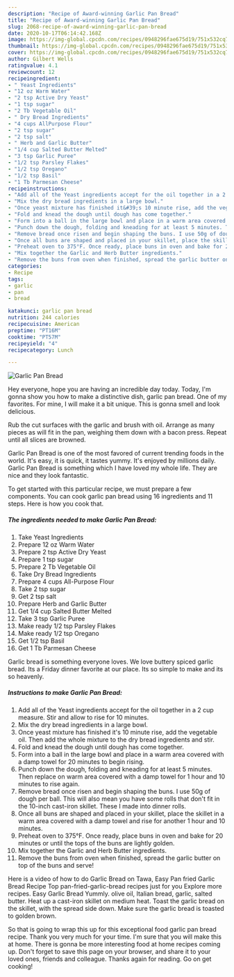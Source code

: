 ```yaml
---
description: "Recipe of Award-winning Garlic Pan Bread"
title: "Recipe of Award-winning Garlic Pan Bread"
slug: 2068-recipe-of-award-winning-garlic-pan-bread
date: 2020-10-17T06:14:42.168Z
image: https://img-global.cpcdn.com/recipes/0948296fae675d19/751x532cq70/garlic-pan-bread-recipe-main-photo.jpg
thumbnail: https://img-global.cpcdn.com/recipes/0948296fae675d19/751x532cq70/garlic-pan-bread-recipe-main-photo.jpg
cover: https://img-global.cpcdn.com/recipes/0948296fae675d19/751x532cq70/garlic-pan-bread-recipe-main-photo.jpg
author: Gilbert Wells
ratingvalue: 4.1
reviewcount: 12
recipeingredient:
- " Yeast Ingredients"
- "12 oz Warm Water"
- "2 tsp Active Dry Yeast"
- "1 tsp sugar"
- "2 Tb Vegetable Oil"
- " Dry Bread Ingredients"
- "4 cups AllPurpose Flour"
- "2 tsp sugar"
- "2 tsp salt"
- " Herb and Garlic Butter"
- "1/4 cup Salted Butter Melted"
- "3 tsp Garlic Puree"
- "1/2 tsp Parsley Flakes"
- "1/2 tsp Oregano"
- "1/2 tsp Basil"
- "1 Tb Parmesan Cheese"
recipeinstructions:
- "Add all of the Yeast ingredients accept for the oil together in a 2 cup measure. Stir and allow to rise for 10 minutes."
- "Mix the dry bread ingredients in a large bowl."
- "Once yeast mixture has finished it&#39;s 10 minute rise, add the vegetable oil. Then add the whole mixture to the dry bread ingredients and stir."
- "Fold and knead the dough until dough has come together."
- "Form into a ball in the large bowl and place in a warm area covered with a damp towel for 20 minutes to begin rising."
- "Punch down the dough, folding and kneading for at least 5 minutes. Then replace on warm area covered with a damp towel for 1 hour and 10 minutes to rise again."
- "Remove bread once risen and begin shaping the buns. I use 50g of dough per ball. This will also mean you have some rolls that don&#39;t fit in the 10-inch cast-iron skillet. These I made into dinner rolls."
- "Once all buns are shaped and placed in your skillet, place the skillet in a warm area covered with a damp towel and rise for another 1 hour and 10 minutes."
- "Preheat oven to 375°F. Once ready, place buns in oven and bake for 20 minutes or until the tops of the buns are lightly golden."
- "Mix together the Garlic and Herb Butter ingredients."
- "Remove the buns from oven when finished, spread the garlic butter on top of the buns and serve!"
categories:
- Recipe
tags:
- garlic
- pan
- bread

katakunci: garlic pan bread 
nutrition: 244 calories
recipecuisine: American
preptime: "PT16M"
cooktime: "PT57M"
recipeyield: "4"
recipecategory: Lunch

---
```



![Garlic Pan Bread](https://img-global.cpcdn.com/recipes/0948296fae675d19/751x532cq70/garlic-pan-bread-recipe-main-photo.jpg)

Hey everyone, hope you are having an incredible day today. Today, I'm gonna show you how to make a distinctive dish, garlic pan bread. One of my favorites. For mine, I will make it a bit unique. This is gonna smell and look delicious.

Rub the cut surfaces with the garlic and brush with oil. Arrange as many pieces as will fit in the pan, weighing them down with a bacon press. Repeat until all slices are browned.

Garlic Pan Bread is one of the most favored of current trending foods in the world. It's easy, it is quick, it tastes yummy. It's enjoyed by millions daily. Garlic Pan Bread is something which I have loved my whole life. They are nice and they look fantastic.


To get started with this particular recipe, we must prepare a few components. You can cook garlic pan bread using 16 ingredients and 11 steps. Here is how you cook that.

<!--inarticleads1-->

##### The ingredients needed to make Garlic Pan Bread:

1. Take  Yeast Ingredients
1. Prepare 12 oz Warm Water
1. Prepare 2 tsp Active Dry Yeast
1. Prepare 1 tsp sugar
1. Prepare 2 Tb Vegetable Oil
1. Take  Dry Bread Ingredients
1. Prepare 4 cups All-Purpose Flour
1. Take 2 tsp sugar
1. Get 2 tsp salt
1. Prepare  Herb and Garlic Butter
1. Get 1/4 cup Salted Butter Melted
1. Take 3 tsp Garlic Puree
1. Make ready 1/2 tsp Parsley Flakes
1. Make ready 1/2 tsp Oregano
1. Get 1/2 tsp Basil
1. Get 1 Tb Parmesan Cheese


Garlic bread is something everyone loves. We love buttery spiced garlic bread. Its a Friday dinner favorite at our place. Its so simple to make and its so heavenly. 

<!--inarticleads2-->

##### Instructions to make Garlic Pan Bread:

1. Add all of the Yeast ingredients accept for the oil together in a 2 cup measure. Stir and allow to rise for 10 minutes.
1. Mix the dry bread ingredients in a large bowl.
1. Once yeast mixture has finished it&#39;s 10 minute rise, add the vegetable oil. Then add the whole mixture to the dry bread ingredients and stir.
1. Fold and knead the dough until dough has come together.
1. Form into a ball in the large bowl and place in a warm area covered with a damp towel for 20 minutes to begin rising.
1. Punch down the dough, folding and kneading for at least 5 minutes. Then replace on warm area covered with a damp towel for 1 hour and 10 minutes to rise again.
1. Remove bread once risen and begin shaping the buns. I use 50g of dough per ball. This will also mean you have some rolls that don&#39;t fit in the 10-inch cast-iron skillet. These I made into dinner rolls.
1. Once all buns are shaped and placed in your skillet, place the skillet in a warm area covered with a damp towel and rise for another 1 hour and 10 minutes.
1. Preheat oven to 375°F. Once ready, place buns in oven and bake for 20 minutes or until the tops of the buns are lightly golden.
1. Mix together the Garlic and Herb Butter ingredients.
1. Remove the buns from oven when finished, spread the garlic butter on top of the buns and serve!


Here is a video of how to do Garlic Bread on Tawa, Easy Pan fried Garlic Bread Recipe Top pan-fried-garlic-bread recipes just for you Explore more recipes. Easy Garlic Bread Yummly. olive oil, Italian bread, garlic, salted butter. Heat up a cast-iron skillet on medium heat. Toast the garlic bread on the skillet, with the spread side down. Make sure the garlic bread is toasted to golden brown. 

So that is going to wrap this up for this exceptional food garlic pan bread recipe. Thank you very much for your time. I'm sure that you will make this at home. There is gonna be more interesting food at home recipes coming up. Don't forget to save this page on your browser, and share it to your loved ones, friends and colleague. Thanks again for reading. Go on get cooking!

